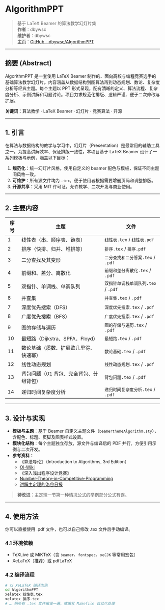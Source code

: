 # AlgorithmPPT

> 基于 LaTeX Beamer 的算法教学幻灯片集  
> **作者**：dbywsc  
> **维护者**：dbywsc  
> **主页**：[GitHub - dbywsc/AlgorithmPPT](https://github.com/dbywsc/AlgorithmPPT)

---

## 摘要 (Abstract)

AlgorithmPPT 是一套使用 LaTeX Beamer 制作的、面向高校与编程竞赛选手的基础算法教学幻灯片。内容涵盖从数据结构到图算法再到动态规划、数论、复杂度分析等经典主题。每个主题以 PPT 形式呈现，配有清晰的定义、算法流程、复杂度分析、示例讲解和习题讨论。项目力求规范化排版、逻辑严谨、便于二次修改与扩展。

**关键词**：算法教学 · LaTeX Beamer · 幻灯片 · 竞赛算法 · 开源

---

## 1. 引言

在算法与数据结构的教学与学习中，幻灯片（Presentation）是最常用的辅助工具之一。为提高讲解效率、保证排版一致性，本项目基于 LaTeX Beamer 设计了一系列模板与示例，涵盖以下目标：

1. **规范化**：统一幻灯片风格，使用自定义的 beamer 配色与模板，保证不同主题间风格一致。  
2. **可维护**：所有源文件均为 `.tex`，便于使用者根据需要增删页码和调整排版。  
3. **开源共享**：采用 MIT 许可证，允许教学、二次开发与商业使用。

---

## 2. 主要内容

| 序号 | 主题                                 | 文件                                |
| ---- | ------------------------------------ | ----------------------------------- |
| 1    | 线性表（串、顺序表、链表）           | `线性表.tex` / `线性表.pdf`         |
| 2    | 排序（快排、归并、堆排等）           | `排序.tex` / `排序.pdf`            |
| 3    | 二分查找及其变形                     | `二分查找和二分答案.tex` / `.pdf`   |
| 4    | 前缀和、差分、离散化                 | `前缀和差分离散化.tex` / `.pdf`     |
| 5    | 双指针、单调栈、单调队列             | `双指针单调栈单调队列.tex` / `.pdf` |
| 6    | 并查集                               | `并查集.tex` / `.pdf`               |
| 7    | 深度优先搜索（DFS）                  | `深度优先搜索.tex` / `.pdf`         |
| 8    | 广度优先搜索（BFS）                  | `广度优先搜索.tex` / `.pdf`         |
| 9    | 图的存储与遍历                       | `图的存储与遍历.tex` / `.pdf`       |
| 10   | 最短路（Dijkstra、SPFA、Floyd）      | `最短路.tex` / `.pdf`               |
| 11   | 数论基础（质数、扩展欧几里得、快速幂）| `数论基础.tex` / `.pdf`             |
| 12   | 线性动态规划                         | `线性动态规划.tex` / `.pdf`         |
| 13   | 背包问题（01 背包、完全背包、分组背包）| `背包问题.tex` / `.pdf`             |
| 14   | 递归时间复杂度分析                   | `递归时间复杂度分析.tex` / `.pdf`   |

---

## 3. 设计与实现

- **模板与主题**：基于 Beamer 自定义主题文件（`beamerthemeAlgorithm.sty`），含配色、标题、页脚及图表样式设置。  
- **模块化结构**：每个主题独立存放，源文件与编译后的 PDF 并行，方便引用示例与二次开发。  
- **参考资料**：  
  - 《算法导论》（Introduction to Algorithms, 3rd Edition）  
  - [OI-Wiki](https://oi-wiki.org/)  
  - 《深入浅出程序设计竞赛》
  - [Number-Theory-in-Competitive-Programming](https://github.com/GitPinkRabbit/Number-Theory-in-Competitive-Programming)
  - [讲解主定理的洛谷日报](https://www.luogu.com.cn/article/awubkrso)

> **待改进**：主定理一节第一种情况公式的举例部分公式有误。

---

## 4. 使用方法

你可以直接使用 .pdf 文件，也可以自己修改 .tex 文件后手动编译。

### 4.1 环境依赖

- TeXLive 或 MiKTeX（含 `beamer`、`fontspec`、`xeCJK` 等常用宏包）  
- XeLaTeX（推荐）或 pdfLaTeX  

### 4.2 编译流程

```bash
# 以 XeLaTeX 编译为例
cd AlgorithmPPT
xelatex 线性表.tex
xelatex 排序.tex
# … 把所有 .tex 文件编译一遍，或编写 Makefile 自动化处理

